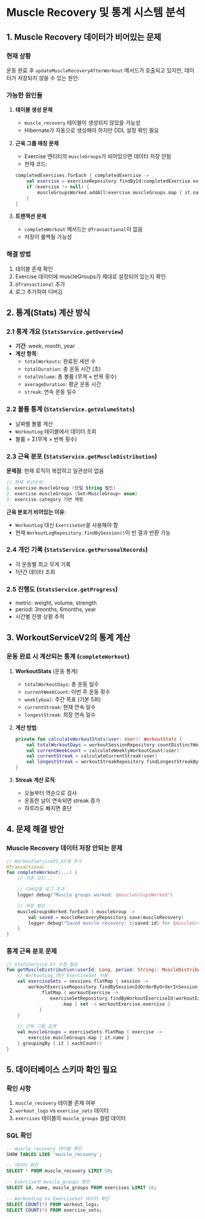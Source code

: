 # Muscle Recovery 및 통계 시스템 분석

## 1. Muscle Recovery 데이터가 비어있는 문제

### 현재 상황
운동 완료 후 `updateMuscleRecoveryAfterWorkout` 메서드가 호출되고 있지만, 데이터가 저장되지 않을 수 있는 원인:

### 가능한 원인들

1. **테이블 생성 문제**
   - `muscle_recovery` 테이블이 생성되지 않았을 가능성
   - Hibernate가 자동으로 생성해야 하지만 DDL 설정 확인 필요

2. **근육 그룹 매칭 문제**
   - Exercise 엔티티의 `muscleGroups`가 비어있으면 데이터 저장 안됨
   - 현재 코드:
   ```kotlin
   completedExercises.forEach { completedExercise ->
       val exercise = exerciseRepository.findById(completedExercise.exerciseId).orElse(null)
       if (exercise != null) {
           muscleGroupsWorked.addAll(exercise.muscleGroups.map { it.name })
       }
   }
   ```

3. **트랜잭션 문제**
   - `completeWorkout` 메서드는 `@Transactional`이 없음
   - 저장이 롤백될 가능성

### 해결 방법
1. 테이블 존재 확인
2. Exercise 데이터에 muscleGroups가 제대로 설정되어 있는지 확인
3. `@Transactional` 추가
4. 로그 추가하여 디버깅

## 2. 통계(Stats) 계산 방식

### 2.1 통계 개요 (`StatsService.getOverview`)
- **기간**: week, month, year
- **계산 항목**:
  - `totalWorkouts`: 완료된 세션 수
  - `totalDuration`: 총 운동 시간 (초)
  - `totalVolume`: 총 볼륨 (무게 × 반복 횟수)
  - `averageDuration`: 평균 운동 시간
  - `streak`: 연속 운동 일수

### 2.2 볼륨 통계 (`StatsService.getVolumeStats`)
- 날짜별 볼륨 계산
- `WorkoutLog` 테이블에서 데이터 조회
- 볼륨 = Σ(무게 × 반복 횟수)

### 2.3 근육 분포 (`StatsService.getMuscleDistribution`)
**문제점**: 현재 로직이 복잡하고 일관성이 없음

```kotlin
// 현재 우선순위:
1. exercise.muscleGroup (단일 String 필드)
2. exercise.muscleGroups (Set<MuscleGroup> enum)
3. exercise.category 기반 매핑
```

**근육 분포가 비어있는 이유**:
- `WorkoutLog` 대신 `ExerciseSet`을 사용해야 함
- 현재 `WorkoutLogRepository.findBySession()`이 빈 결과 반환 가능

### 2.4 개인 기록 (`StatsService.getPersonalRecords`)
- 각 운동별 최고 무게 기록
- 1년간 데이터 조회

### 2.5 진행도 (`StatsService.getProgress`)
- metric: weight, volume, strength
- period: 3months, 6months, year
- 시간별 진행 상황 추적

## 3. WorkoutServiceV2의 통계 계산

### 운동 완료 시 계산되는 통계 (`completeWorkout`)
1. **WorkoutStats** (운동 통계)
   - `totalWorkoutDays`: 총 운동 일수
   - `currentWeekCount`: 이번 주 운동 횟수
   - `weeklyGoal`: 주간 목표 (기본 5회)
   - `currentStreak`: 현재 연속 일수
   - `longestStreak`: 최장 연속 일수

2. **계산 방법**:
   ```kotlin
   private fun calculateWorkoutStats(user: User): WorkoutStats {
       val totalWorkoutDays = workoutSessionRepository.countDistinctWorkoutDays(user)
       val currentWeekCount = calculateWeeklyWorkoutCount(user)
       val currentStreak = calculateCurrentStreak(user)
       val longestStreak = workoutStreakRepository.findLongestStreakByUser(user) ?: 0
   }
   ```

3. **Streak 계산 로직**:
   - 오늘부터 역순으로 검사
   - 운동한 날이 연속되면 streak 증가
   - 하루라도 빠지면 중단

## 4. 문제 해결 방안

### Muscle Recovery 데이터 저장 안되는 문제
```kotlin
// WorkoutServiceV2.kt에 추가
@Transactional
fun completeWorkout(...) {
    // 기존 코드...

    // 디버깅용 로그 추가
    logger.debug("Muscle groups worked: $muscleGroupsWorked")

    // 저장 확인
    muscleGroupsWorked.forEach { muscleGroup ->
        val saved = muscleRecoveryRepository.save(muscleRecovery)
        logger.debug("Saved muscle recovery: ${saved.id} for $muscleGroup")
    }
}
```

### 통계 근육 분포 문제
```kotlin
// StatsService.kt 수정 필요
fun getMuscleDistribution(userId: Long, period: String): MuscleDistributionResponse {
    // WorkoutLog 대신 ExerciseSet 사용
    val exerciseSets = sessions.flatMap { session ->
        workoutExerciseRepository.findBySessionIdOrderByOrderInSession(session.id)
            .flatMap { workoutExercise ->
                exerciseSetRepository.findByWorkoutExerciseId(workoutExercise.id)
                    .map { set -> workoutExercise.exercise }
            }
    }

    // 근육 그룹 집계
    val muscleGroups = exerciseSets.flatMap { exercise ->
        exercise.muscleGroups.map { it.name }
    }.groupingBy { it }.eachCount()
}
```

## 5. 데이터베이스 스키마 확인 필요

### 확인 사항
1. `muscle_recovery` 테이블 존재 여부
2. `workout_logs` vs `exercise_sets` 데이터
3. `exercises` 테이블의 `muscle_groups` 컬럼 데이터

### SQL 확인
```sql
-- muscle_recovery 테이블 확인
SHOW TABLES LIKE 'muscle_recovery';

-- 데이터 확인
SELECT * FROM muscle_recovery LIMIT 10;

-- Exercise의 muscle_groups 확인
SELECT id, name, muscle_groups FROM exercises LIMIT 10;

-- WorkoutLog vs ExerciseSet 데이터 확인
SELECT COUNT(*) FROM workout_logs;
SELECT COUNT(*) FROM exercise_sets;
```